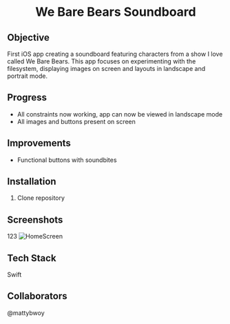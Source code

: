 <h1 align="center">

We Bare Bears Soundboard

</h1>

## Objective
First iOS app creating a soundboard featuring characters from a show I love called We Bare Bears.
This app focuses on experimenting with the filesystem, displaying images on screen and layouts in landscape and portrait mode.

## Progress
- All constraints now working, app can now be viewed in landscape mode
- All images and buttons present on screen

## Improvements
- Functional buttons with soundbites


## Installation

1. Clone repository


## Screenshots
123
![HomeScreen](homeScreen.png)

## Tech Stack
Swift

## Collaborators
@mattybwoy
